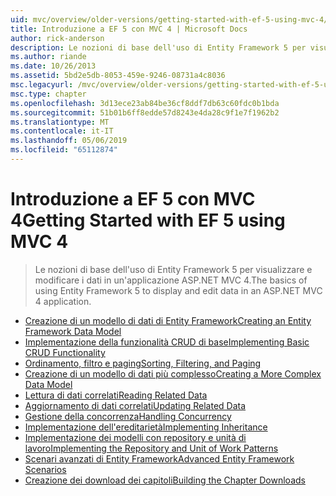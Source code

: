 ```yaml
---
uid: mvc/overview/older-versions/getting-started-with-ef-5-using-mvc-4/index
title: Introduzione a EF 5 con MVC 4 | Microsoft Docs
author: rick-anderson
description: Le nozioni di base dell'uso di Entity Framework 5 per visualizzare e modificare i dati in un'applicazione ASP.NET MVC 4.
ms.author: riande
ms.date: 10/26/2013
ms.assetid: 5bd2e5db-8053-459e-9246-08731a4c8036
msc.legacyurl: /mvc/overview/older-versions/getting-started-with-ef-5-using-mvc-4
msc.type: chapter
ms.openlocfilehash: 3d13ece23ab84be36cf8ddf7db63c60fdc0b1bda
ms.sourcegitcommit: 51b01b6ff8edde57d8243e4da28c9f1e7f1962b2
ms.translationtype: MT
ms.contentlocale: it-IT
ms.lasthandoff: 05/06/2019
ms.locfileid: "65112874"
---
```

# <a name="getting-started-with-ef-5-using-mvc-4"></a><span data-ttu-id="20bdf-103">Introduzione a EF 5 con MVC 4</span><span class="sxs-lookup"><span data-stu-id="20bdf-103">Getting Started with EF 5 using MVC 4</span></span>

> <span data-ttu-id="20bdf-104">Le nozioni di base dell'uso di Entity Framework 5 per visualizzare e modificare i dati in un'applicazione ASP.NET MVC 4.</span><span class="sxs-lookup"><span data-stu-id="20bdf-104">The basics of using Entity Framework 5 to display and edit data in an ASP.NET MVC 4 application.</span></span>

- [<span data-ttu-id="20bdf-105">Creazione di un modello di dati di Entity Framework</span><span class="sxs-lookup"><span data-stu-id="20bdf-105">Creating an Entity Framework Data Model</span></span>](creating-an-entity-framework-data-model-for-an-asp-net-mvc-application.md)
- [<span data-ttu-id="20bdf-106">Implementazione della funzionalità CRUD di base</span><span class="sxs-lookup"><span data-stu-id="20bdf-106">Implementing Basic CRUD Functionality</span></span>](implementing-basic-crud-functionality-with-the-entity-framework-in-asp-net-mvc-application.md)
- [<span data-ttu-id="20bdf-107">Ordinamento, filtro e paging</span><span class="sxs-lookup"><span data-stu-id="20bdf-107">Sorting, Filtering, and Paging</span></span>](sorting-filtering-and-paging-with-the-entity-framework-in-an-asp-net-mvc-application.md)
- [<span data-ttu-id="20bdf-108">Creazione di un modello di dati più complesso</span><span class="sxs-lookup"><span data-stu-id="20bdf-108">Creating a More Complex Data Model</span></span>](creating-a-more-complex-data-model-for-an-asp-net-mvc-application.md)
- [<span data-ttu-id="20bdf-109">Lettura di dati correlati</span><span class="sxs-lookup"><span data-stu-id="20bdf-109">Reading Related Data</span></span>](reading-related-data-with-the-entity-framework-in-an-asp-net-mvc-application.md)
- [<span data-ttu-id="20bdf-110">Aggiornamento di dati correlati</span><span class="sxs-lookup"><span data-stu-id="20bdf-110">Updating Related Data</span></span>](updating-related-data-with-the-entity-framework-in-an-asp-net-mvc-application.md)
- [<span data-ttu-id="20bdf-111">Gestione della concorrenza</span><span class="sxs-lookup"><span data-stu-id="20bdf-111">Handling Concurrency</span></span>](handling-concurrency-with-the-entity-framework-in-an-asp-net-mvc-application.md)
- [<span data-ttu-id="20bdf-112">Implementazione dell'ereditarietà</span><span class="sxs-lookup"><span data-stu-id="20bdf-112">Implementing Inheritance</span></span>](implementing-inheritance-with-the-entity-framework-in-an-asp-net-mvc-application.md)
- [<span data-ttu-id="20bdf-113">Implementazione dei modelli con repository e unità di lavoro</span><span class="sxs-lookup"><span data-stu-id="20bdf-113">Implementing the Repository and Unit of Work Patterns</span></span>](implementing-the-repository-and-unit-of-work-patterns-in-an-asp-net-mvc-application.md)
- [<span data-ttu-id="20bdf-114">Scenari avanzati di Entity Framework</span><span class="sxs-lookup"><span data-stu-id="20bdf-114">Advanced Entity Framework Scenarios</span></span>](advanced-entity-framework-scenarios-for-an-mvc-web-application.md)
- [<span data-ttu-id="20bdf-115">Creazione dei download dei capitoli</span><span class="sxs-lookup"><span data-stu-id="20bdf-115">Building the Chapter Downloads</span></span>](building-the-ef5-mvc4-chapter-downloads.md)
